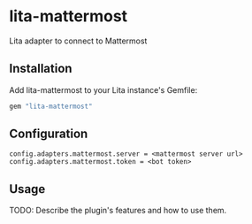 # lita-mattermost

Lita adapter to connect to Mattermost

## Installation

Add lita-mattermost to your Lita instance's Gemfile:

``` ruby
gem "lita-mattermost"
```

## Configuration

```
config.adapters.mattermost.server = <mattermost server url>
config.adapters.mattermost.token = <bot token>
```

## Usage

TODO: Describe the plugin's features and how to use them.
